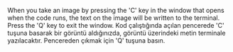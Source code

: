 When you take an image by pressing the 'C' key in the window that opens when the code runs, the text on the image will be written to the terminal.
Press the 'Q' key to exit the window.
Kod çalıştığında açılan pencerede 'C' tuşuna basarak bir görüntü aldığınızda, görüntü üzerindeki metin terminale yazılacaktır.
Pencereden çıkmak için 'Q' tuşuna basın.
